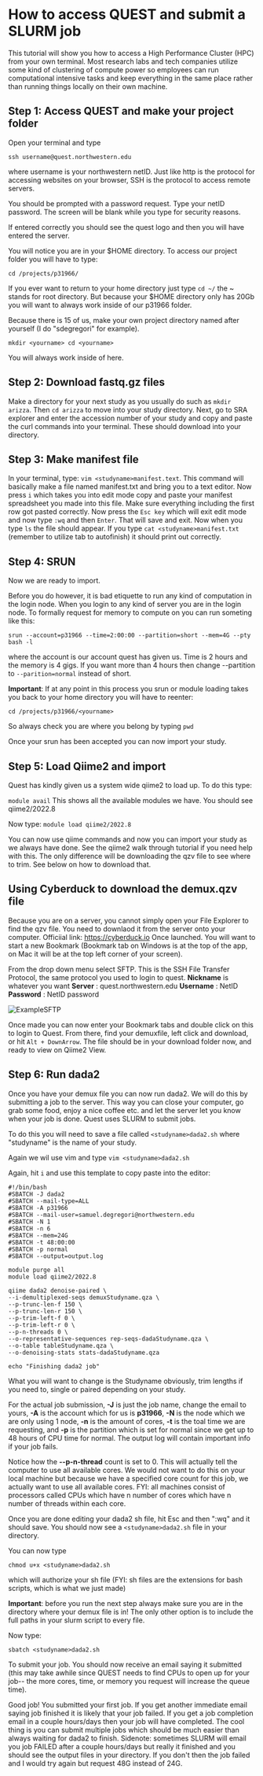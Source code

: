 # How to access QUEST and submit a SLURM job
This tutorial will show you how to access a High Performance Cluster (HPC) from your own terminal. Most research labs and tech companies utilize some kind of clustering of compute power so employees can run computational intensive tasks and keep everything in the same place rather than running things locally on their own machine.
## Step 1: Access QUEST and make your project folder
Open your terminal and type

`ssh username@quest.northwestern.edu`

where username is your northwestern netID. Just like http is the protocol for accessing websites on your browser, SSH is the protocol to access remote servers.

You should be prompted with a password request. Type your netID password. The screen will be blank while you type for security reasons.

If entered correctly you should see the quest logo and then you will have entered the server.

You will notice you are in your $HOME directory. To access our project folder you will have to type:

`cd /projects/p31966/`

If you ever want to return to your home directory just type `cd ~/` the ~ stands for root directory. But because your $HOME directory only has 20Gb you will want to always work inside of our p31966 folder.

Because there is 15 of us, make your own project directory named after yourself (I do "sdegregori" for example).

`mkdir <yourname>
cd <yourname>`

You will always work inside of here. 

## Step 2: Download fastq.gz files
Make a directory for your next study as you usually do such as `mkdir arizza`. Then `cd arizza` to move into your study directory. Next, go to SRA explorer and enter the accession number of your study and copy and paste the curl commands into your terminal. These should download into your directory.
## Step 3: Make manifest file
 In your terminal, type:
  `vim <studyname>manifest.text`. 
This command will basically make a file named manifest.txt and bring you to a text editor. 
Now press `i` which takes you into edit mode copy and paste your manifest spreadsheet you made into this file. Make sure everything including the first row got pasted correctly. Now press the `Esc key` which will exit edit mode and now type `:wq` and then `Enter`. That will save and exit. Now when you type `ls` the file should appear. If you type `cat <studyname>manifest.txt` (remember to utilize tab to autofinish) it should print out correctly.
## Step 4: SRUN
Now we are ready to import.

Before you do however, it is bad etiquette to run any kind of computation in the login node. When you login to any kind of server you are in the login node. To formally request for memory to compute on you can run someting like this:

`srun --account=p31966 --time=2:00:00 --partition=short --mem=4G --pty bash -l`
  

where the account is our account quest has given us. Time is 2 hours and the memory is 4 gigs. If you want more than 4 hours then change --partition to `--parition=normal` instead of short.

**Important**: If at any point in this process you srun or module loading takes you back to your home directory you will have to reenter:

`cd /projects/p31966/<yourname>`

So always check you are where you belong by typing `pwd`

Once your srun has been accepted you can now import your study.

  

## Step 5: Load Qiime2 and import

  

Quest has kindly given us a system wide qiime2 to load up. To do this type:

  `module avail`
  This shows all the available modules we have. You should see qiime2/2022.8

Now type:
`module load qiime2/2022.8`

  
You can now use qiime commands and now you can import your study as we always have done. See the qiime2 walk through tutorial if you need help with this.
The only difference will be downloading the qzv file to see where to trim. See below on how to download that.

## Using Cyberduck to download the demux.qzv file

Because you are on a server, you cannot simply open your File Explorer to find the qzv file. You need to downlaod it from the server onto your computer.
Officiial link: https://cyberduck.io
Once launched. You will want to start a new Bookmark (Bookmark tab on Windows is at the top of the app, on Mac it will be at the top left corner of your screen).


From the drop down menu select SFTP. This is the SSH File Transfer Protocol, the same protocol you used to login to quest. 
**Nickname** is whatever you want
**Server** : quest.northwestern.edu
**Username** : NetID
**Password** : NetID password

![ExampleSFTP](https://user-images.githubusercontent.com/22188081/230944027-404d5b8b-0063-43fd-a659-6fba10d6b12e.png)

Once made you can now enter your Bookmark tabs and double click on this to login to Quest. From there, find your demuxfile, left click and download, or hit `Alt + DownArrow`. The file should be in your download folder now, and ready to view on Qiime2 View.
  

## Step 6: Run dada2

  

Once you have your demux file you can now run dada2. We will do this by submitting a job to the server. This way you can close your computer, go grab some food, enjoy a nice coffee etc. and let the server let you know when your job is done. Quest uses SLURM to submit jobs.

To do this you will need to save a file called `<studyname>dada2.sh`
where "studyname" is the name of your study.

  

Again we wil use vim and type `vim <studyname>dada2.sh`

Again, hit `i` and use this template to copy paste into the editor:

  

```
#!/bin/bash
#SBATCH -J dada2
#SBATCH --mail-type=ALL
#SBATCH -A p31966
#SBATCH --mail-user=samuel.degregori@northwestern.edu
#SBATCH -N 1
#SBATCH -n 6
#SBATCH --mem=24G
#SBATCH -t 48:00:00
#SBATCH -p normal
#SBATCH --output=output.log  

module purge all
module load qiime2/2022.8 

qiime dada2 denoise-paired \
--i-demultiplexed-seqs demuxStudyname.qza \
--p-trunc-len-f 150 \
--p-trunc-len-r 150 \
--p-trim-left-f 0 \
--p-trim-left-r 0 \
--p-n-threads 0 \
--o-representative-sequences rep-seqs-dadaStudyname.qza \
--o-table tableStudyname.qza \
--o-denoising-stats stats-dadaStudyname.qza

echo "Finishing dada2 job"
```

  

What you will want to change is the Studyname obviously, trim lengths if you need to, single or paired depending on your study.

For the actual job submission, **-J** is just the job name, change the email to yours, **-A** is the account which for us is **p31966**, **-N** is the node which we are only using 1 node, **-n** is the amount of cores, **-t** is the toal time we are requesting, and **-p** is the partition which is set for normal since we get up to 48 hours of CPU time for normal. The output log will contain important info if your job fails.

  

Notice how the **--p-n-thread** count is set to 0. This will actually tell the computer to use all available cores. We would not want to do this on your local machine but because we have a specified core count for this job, we actually want to use all available cores. FYI: all machines consist of processors called CPUs which have n number of cores which have n number of threads within each core.

  

Once you are done editing your dada2 sh file, hit Esc and then ":wq" and it should save. You should now see a `<studyname>dada2.sh` file in your directory.

 

You can now type

`chmod u+x <studyname>dada2.sh`

which will authorize your sh file (FYI: sh files are the extensions for bash scripts, which is what we just made)

  
**Important**: before you run the next step always make sure you are in the directory where your demux file is in! The only other option is to include the full paths in your slurm script to every file.

Now type:

  

`sbatch <studyname>dada2.sh`

To submit your job. You should now receive an email saying it submitted (this may take awhile since QUEST needs to find CPUs to open up for your job-- the more cores, time, or memory you request will increase the queue time).

  

Good job! You submitted your first job. If you get another immediate email saying job finished it is likely that your job failed. If you get a job completion email in a couple hours/days then your job will have completed. The cool thing is you can submit multiple jobs which should be much easier than always waiting for dada2 to finish. Sidenote: sometimes SLURM will email you job FAILED after a couple hours/days but really it finished and you should see the output files in your directory. If you don't then the job failed and I would try again but request 48G instead of 24G.
